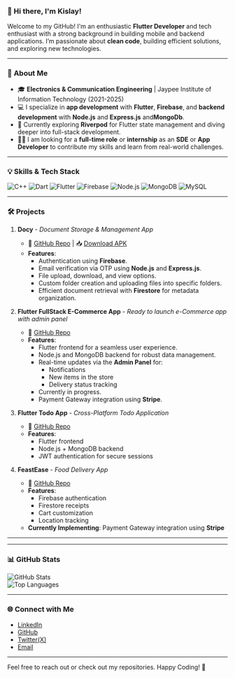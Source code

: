 ### 👋 Hi there, I'm **Kislay**!

Welcome to my GitHub! I'm an enthusiastic **Flutter Developer** and tech enthusiast with a strong background in building mobile and backend applications. I’m passionate about **clean code**, building efficient solutions, and exploring new technologies.

---

### 🚀 **About Me**  
- 🎓 **Electronics & Communication Engineering** | Jaypee Institute of Information Technology (2021-2025)  
- 💻 I specialize in **app development** with **Flutter**, **Firebase**, and **backend development** with **Node.js** and **Express.js** and**MongoDb**.  
- 🔭 Currently exploring **Riverpod** for Flutter state management and diving deeper into full-stack development.  
- 👨‍💻 I am looking for a **full-time role** or **internship** as an **SDE** or **App Developer** to contribute my skills and learn from real-world challenges.  

---

### 💡 **Skills & Tech Stack**

![C++](https://img.shields.io/badge/C%2B%2B-00599C?style=flat&logo=c%2B%2B&logoColor=white)
![Dart](https://img.shields.io/badge/Dart-0175C2?style=flat&logo=dart&logoColor=white)
![Flutter](https://img.shields.io/badge/Flutter-02569B?style=flat&logo=flutter&logoColor=white)
![Firebase](https://img.shields.io/badge/Firebase-ffca28?style=flat&logo=firebase&logoColor=black)
![Node.js](https://img.shields.io/badge/Node.js-339933?style=flat&logo=node.js&logoColor=white)
![MongoDB](https://img.shields.io/badge/MongoDB-47A248?style=flat&logo=mongodb&logoColor=white)
![MySQL](https://img.shields.io/badge/MySQL-00000F?style=flat&logo=mysql&logoColor=white)



---

### 🛠️ **Projects**

1. **Docy** - *Document Storage & Management App*  
   - 🔗 [GitHub Repo](https://github.com/fang69x/Docy) | 📥 [Download APK](https://github.com/fang69x/Docy/releases/download/v1.0.0/Docy.apk)  
   - **Features**:  
     - Authentication using **Firebase**.  
     - Email verification via OTP using **Node.js** and **Express.js**.  
     - File upload, download, and view options.  
     - Custom folder creation and uploading files into specific folders.  
     - Efficient document retrieval with **Firestore** for metadata organization.  

2. **Flutter FullStack E-Commerce App** - *Ready to launch e-Commerce app with admin panel*  
   - 🔗 [GitHub Repo]([https://github.com/fang69x/TooDu](https://github.com/fang69x/eCommerceApp))  
   - **Features**:  
     - Flutter frontend for a seamless user experience.  
     - Node.js and MongoDB backend for robust data management.  
     - Real-time updates via the **Admin Panel** for:
       - Notifications
       - New items in the store
       - Delivery status tracking  
     - Currently in progress.  
     - Payment Gateway integration using **Stripe**.  

3. **Flutter Todo App** - *Cross-Platform Todo Application*  
   - 🔗 [GitHub Repo](https://github.com/fang69x/TooDu)  
   - **Features**:  
     - Flutter frontend  
     - Node.js + MongoDB backend  
     - JWT authentication for secure sessions  

4. **FeastEase** - *Food Delivery App*  
   - 🔗 [GitHub Repo](https://github.com/fang69x/feastease)  
   - **Features**:  
     - Firebase authentication  
     - Firestore receipts  
     - Cart customization  
     - Location tracking  
   - **Currently Implementing**: Payment Gateway integration using **Stripe**  

---


---

### 📊 **GitHub Stats**

![GitHub Stats](https://github-readme-stats.vercel.app/api?username=fang69x&show_icons=true&theme=dark)  
![Top Languages](https://github-readme-stats.vercel.app/api/top-langs/?username=fang69x&layout=compact&theme=dark)

---

### 🌐 **Connect with Me**
- [LinkedIn](https://www.linkedin.com/in/kislay-74000b228/)
- [GitHub](https://github.com/fang69x)
- [Twitter(X)](https://x.com/fang69x)
- [Email](mailto:kislayk12@gmail.com)

---

Feel free to reach out or check out my repositories. Happy Coding! 🚀
